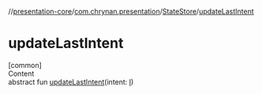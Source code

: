 //[presentation-core](../../../index.md)/[com.chrynan.presentation](../index.md)/[StateStore](index.md)/[updateLastIntent](update-last-intent.md)



# updateLastIntent  
[common]  
Content  
abstract fun [updateLastIntent](update-last-intent.md)(intent: [I](index.md))  



